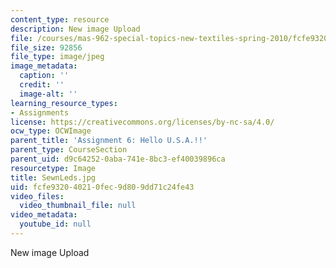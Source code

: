 ```yaml
---
content_type: resource
description: New image Upload
file: /courses/mas-962-special-topics-new-textiles-spring-2010/fcfe932040210fec9d809dd71c24fe43_SewnLeds.jpg
file_size: 92856
file_type: image/jpeg
image_metadata:
  caption: ''
  credit: ''
  image-alt: ''
learning_resource_types:
- Assignments
license: https://creativecommons.org/licenses/by-nc-sa/4.0/
ocw_type: OCWImage
parent_title: 'Assignment 6: Hello U.S.A.!!'
parent_type: CourseSection
parent_uid: d9c64252-0aba-741e-8bc3-ef40039896ca
resourcetype: Image
title: SewnLeds.jpg
uid: fcfe9320-4021-0fec-9d80-9dd71c24fe43
video_files:
  video_thumbnail_file: null
video_metadata:
  youtube_id: null
---
```

New image Upload